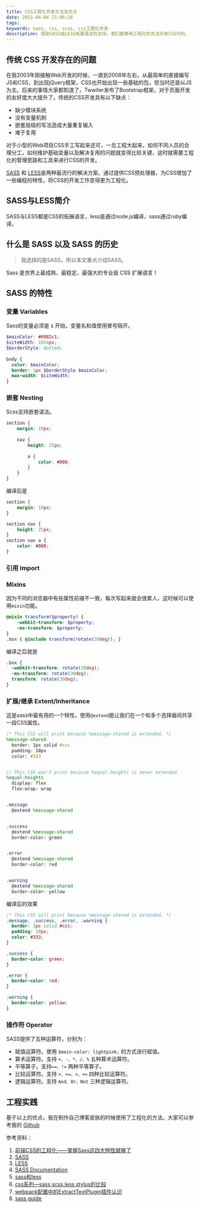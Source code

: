 ```yaml
---
title: CSS工程化开发方法及优点
date: 2021-04-04 21:06:28
tags:
keywords: sass, css, scss, css工程化开发
description: 借助SASS或LESS拓展语言的支持，我们能够用工程化的方法开发CSS代码。
---
```


## 传统 CSS 开发存在的问题
在我2003年刚接触Web开发的时候，一直到2008年左右，从最简单的直接编写JS和CSS，到出现jQuery框架，CSS也开始出现一些基础的包，但当时还是以JS为主。后来的事情大家都知道了，Twwiter发布了Bootstrap框架，对于页面开发的友好度大大提升了。传统的CSS开发具有以下缺点：
* 缺少模块系统
* 没有变量机制
* 嵌套层级的写法造成大量重复输入
* 难于复用

对于小型的Web项目CSS手工写起来还可，一旦工程大起来，如何不同人员的合理分工，如何维护基础变量以及解决复用的问题就变得比较关键，这时就需要工程化的管理思路和工具来进行CSS的开发。

[SASS](http://sass-lang.com) 和 [LESS](http://lesscss.org)是两种最流行的解决方案。通过提供CSS预处理器，为CSS增加了一些编程的特性，将CSS的开发工作变得更为工程化。

## SASS与LESS简介
SASS与LESS都是CSS的拓展语言，less是通过node.js编译，sass通过ruby编译。

## 什么是 SASS 以及 SASS 的历史
> 我选择的是SASS，所以本文重点介绍SASS。

Sass 是世界上最成熟、最稳定、最强大的专业级 CSS 扩展语言！

## SASS 的特性

### 变量 Variables
Sass的变量必须是 `$` 开始，变量名和值使用冒号隔开。
```scss
$mainColor: #0982c1;
$siteWidth: 1024px;
$borderStyle: dotted;
 
body {
  color: $mainColor;
  border: 1px $borderStyle $mainColor;
  max-width: $siteWidth;
}
```

### 嵌套 Nesting
Scss支持嵌套语法。
```scss
section {
    margin: 10px;
    
    nav {
        height: 25px;
        
        a {
            color: #000;
        }
    }
}
```

编译后是
```css
section {
    margin: 10px;
}

section nav {
    height: 25px;
}
section nav a {
    color: #000;
}
```

### 引用 Import

### Mixins
因为不同的浏览器中有些属性前缀不一致，每次写起来就会很累人，这时候可以使用`mixin`功能。
```scss
@mixin transform($property) {
    -webkit-transform: $property;
    -ms-transform: $property;
}
.box { @include transform(rotate(30deg)); }
```

编译之后就是
```css
.box {
  -webkit-transform: rotate(30deg);
  -ms-transform: rotate(30deg);
  transform: rotate(30deg);
}
```

### 扩展/继承 Extent/Inheritance
这是sass中最有用的一个特性，使用`@extend`能让我们在一个和多个选择器间共享一段CSS属性。
```scss
/* This CSS will print because %message-shared is extended. */
%message-shared
  border: 1px solid #ccc
  padding: 10px
  color: #333


// This CSS won't print because %equal-heights is never extended.
%equal-heights
  display: flex
  flex-wrap: wrap


.message
  @extend %message-shared


.success
  @extend %message-shared
  border-color: green


.error
  @extend %message-shared
  border-color: red


.warning
  @extend %message-shared
  border-color: yellow
```
编译后的效果
```css
/* This CSS will print because %message-shared is extended. */
.message, .success, .error, .warning {
  border: 1px solid #ccc;
  padding: 10px;
  color: #333;
}

.success {
  border-color: green;
}

.error {
  border-color: red;
}

.warning {
  border-color: yellow;
}
```

### 操作符 Operator

SASS提供了五种运算符，分别为：

* 赋值运算符。使用 `$main-color: lightpink;` 的方式进行赋值。
* 算术运算符。支持 `+、-、*、/、%` 五种算术运算符。
* 平等算子。支持`==、!=` 两种平等算子。
* 比较运算符。支持 `>、>=、<、<=` 四种比较运算符。
* 逻辑运算符。支持 `And、Or、Not` 三种逻辑运算符。

## 工程实践

基于以上的优点，我在制作自己博客皮肤的时候使用了工程化的方法。大家可以参考我的 [Github]()


参考资料：
1. [前端CSS的工程化——掌握Sass这四大特性就够了](http://www.cnblogs.com/iovec/p/8024408.html)
2. [SASS](http://sass-lang.com)
3. [LESS](http://lesscss.org)
4. [SASS Documentation](http://sass-lang.com/documentation/file.SASS_REFERENCE.html)
5. [sass和less](https://www.jianshu.com/p/6a35a548c9e1)
6. [css系列—sass,scss,less,stylus的比较](https://blog.csdn.net/jiaojsun/article/details/95093505)
7. [webpack配置中的ExtractTextPlugin插件认识](https://www.jianshu.com/p/ed3c98ba5474)
8. [sass guide](https://sass-lang.com/guide)

